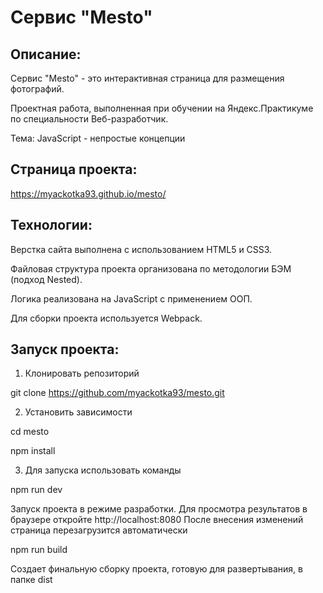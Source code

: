 # Сервис "Mesto"

## Описание:
Сервис "Mesto" - это интерактивная страница для размещения фотографий.

Проектная работа, выполненная при обучении на Яндекс.Практикуме по специальности Веб-разработчик.

Тема: JavaScript - непростые концепции

## Страница проекта:
https://myackotka93.github.io/mesto/

## Технологии:
Верстка сайта выполнена с использованием HTML5 и CSS3.

Файловая структура проекта организована по методологии БЭМ (подход Nested).

Логика реализована на JavaScript с применением ООП.

Для сборки проекта используется Webpack.

## Запуск проекта:
1. Клонировать репозиторий

git clone https://github.com/myackotka93/mesto.git

2. Установить зависимости

cd mesto

npm install

3. Для запуска использовать команды

npm run dev

Запуск проекта в режиме разработки. Для просмотра результатов в браузере откройте http://localhost:8080 После внесения изменений страница перезагрузится автоматически

npm run build

Создает финальную сборку проекта, готовую для развертывания, в папке dist